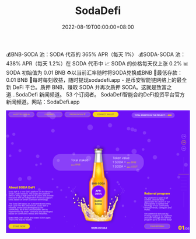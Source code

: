 ﻿---
title: "SodaDefi"
description: "💰BNB-SODA 池：SODA 代币的 365% APR（每天 1%）
💰SODA-SODA 池：438% APR（每天 1.2%）在 SODA 代币中"
date: 2022-08-19T00:00:00+08:00
lastmod: 2022-08-19T00:00:00+08:00
draft: false
authors: ["boogArno"]
featuredImage: "sodadefi.png"
tags: ["High risk","SodaDefi"]
categories: ["nfts"]
nfts: ["High risk"]
blockchain: "BSC"
website: "https://sodadefi.app/"
twitter: "https://twitter.com/sodadefi"
discord: "https://discord.com/invite/4n8N3Pm4Z3"
telegram: "https://t.me/sodadefi_news"
github: ""
youtube: "https://www.youtube.com/channel/UCcTcAkPktPseKVtoFK14DxQ"
twitch: ""
facebook: ""
instagram: "https://www.instagram.com/sodadefi.app/"
reddit: ""
medium: ""
steam: ""
gitbook: ""
googleplay: ""
appstore: ""
status: "Live"
weight: 
lightgallery: true
toc: true
pinned: false
recommend: false
recommend1: false
---
💰BNB-SODA 池：SODA 代币的 365% APR（每天 1%）
💰SODA-SODA 池：438% APR（每天 1.2%）在 SODA 代币中
📈 SODA 的价格每天仅上涨 0.2%
📊 SODA 初始值为 0.01 BNB
♻️以当前汇率随时将SODA兑换成BNB
📌最低存款：0.01 BNB
📌每时每刻收益，随时提现sodadefi.app - 是币安智能链网络上的最全新 DeFi 平台。质押 BNB，赚取 SODA 并再次质押 SODA。这就是致富之道...SodaDefi 新闻频道。 53 个订阅者。 SodaDefi智能合约DeFi投资平台官方新闻频道。网站：SodaDefi.app

![sodadefi-dapp-high-risk-bsc-image1_13d141edd81480b63e9f29e12c10543b](sodadefi-dapp-high-risk-bsc-image1_13d141edd81480b63e9f29e12c10543b.png)